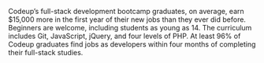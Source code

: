 Codeup’s full-stack development bootcamp graduates, on average, earn $15,000
more in the first year of their new jobs than they ever did before. Beginners
are welcome, including students as young as 14. The curriculum includes Git,
JavaScript, jQuery, and four levels of PHP. At least 96% of Codeup graduates
find jobs as developers within four months of completing their full-stack
studies.

